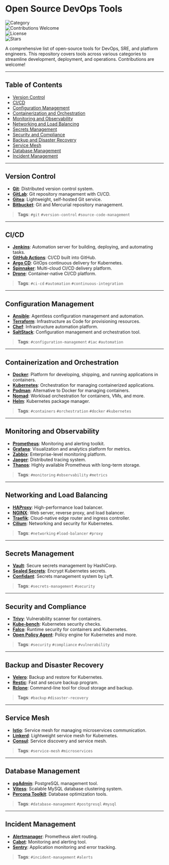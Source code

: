 # Open Source DevOps Tools

![Category](https://img.shields.io/badge/Category-DevOps-blue)  
![Contributions Welcome](https://img.shields.io/badge/Contributions-Welcome-brightgreen)  
![License](https://img.shields.io/badge/License-MIT-green)  
![Stars](https://img.shields.io/github/stars/username/devops-tools?style=social)

A comprehensive list of open-source tools for DevOps, SRE, and platform engineers. This repository covers tools across various categories to streamline development, deployment, and operations. Contributions are welcome!

---

## Table of Contents

- [Version Control](#version-control)
- [CI/CD](#ci-cd)
- [Configuration Management](#configuration-management)
- [Containerization and Orchestration](#containerization-and-orchestration)
- [Monitoring and Observability](#monitoring-and-observability)
- [Networking and Load Balancing](#networking-and-load-balancing)
- [Secrets Management](#secrets-management)
- [Security and Compliance](#security-and-compliance)
- [Backup and Disaster Recovery](#backup-and-disaster-recovery)
- [Service Mesh](#service-mesh)
- [Database Management](#database-management)
- [Incident Management](#incident-management)

---

## Version Control

- **[Git](https://git-scm.com/)**: Distributed version control system.
- **[GitLab](https://about.gitlab.com/)**: Git repository management with CI/CD.
- **[Gitea](https://gitea.io/)**: Lightweight, self-hosted Git service.
- **[Bitbucket](https://bitbucket.org/)**: Git and Mercurial repository management.

> **Tags**: `#git` `#version-control` `#source-code-management`

---

## CI/CD

- **[Jenkins](https://www.jenkins.io/)**: Automation server for building, deploying, and automating tasks.
- **[GitHub Actions](https://github.com/features/actions)**: CI/CD built into GitHub.
- **[Argo CD](https://argoproj.github.io/cd/)**: GitOps continuous delivery for Kubernetes.
- **[Spinnaker](https://spinnaker.io/)**: Multi-cloud CI/CD delivery platform.
- **[Drone](https://drone.io/)**: Container-native CI/CD platform.

> **Tags**: `#ci-cd` `#automation` `#continuous-integration`

---

## Configuration Management

- **[Ansible](https://www.ansible.com/)**: Agentless configuration management and automation.
- **[Terraform](https://www.terraform.io/)**: Infrastructure as Code for provisioning resources.
- **[Chef](https://www.chef.io/)**: Infrastructure automation platform.
- **[SaltStack](https://saltproject.io/)**: Configuration management and orchestration tool.

> **Tags**: `#configuration-management` `#iac` `#automation`

---

## Containerization and Orchestration

- **[Docker](https://www.docker.com/)**: Platform for developing, shipping, and running applications in containers.
- **[Kubernetes](https://kubernetes.io/)**: Orchestration for managing containerized applications.
- **[Podman](https://podman.io/)**: Alternative to Docker for managing containers.
- **[Nomad](https://www.nomadproject.io/)**: Workload orchestration for containers, VMs, and more.
- **[Helm](https://helm.sh/)**: Kubernetes package manager.

> **Tags**: `#containers` `#orchestration` `#docker` `#kubernetes`

---

## Monitoring and Observability

- **[Prometheus](https://prometheus.io/)**: Monitoring and alerting toolkit.
- **[Grafana](https://grafana.com/)**: Visualization and analytics platform for metrics.
- **[Zabbix](https://www.zabbix.com/)**: Enterprise-level monitoring platform.
- **[Jaeger](https://www.jaegertracing.io/)**: Distributed tracing system.
- **[Thanos](https://thanos.io/)**: Highly available Prometheus with long-term storage.

> **Tags**: `#monitoring` `#observability` `#metrics`

---

## Networking and Load Balancing

- **[HAProxy](http://www.haproxy.org/)**: High-performance load balancer.
- **[NGINX](https://www.nginx.com/)**: Web server, reverse proxy, and load balancer.
- **[Traefik](https://traefik.io/)**: Cloud-native edge router and ingress controller.
- **[Cilium](https://cilium.io/)**: Networking and security for Kubernetes.

> **Tags**: `#networking` `#load-balancer` `#proxy`

---

## Secrets Management

- **[Vault](https://www.vaultproject.io/)**: Secure secrets management by HashiCorp.
- **[Sealed Secrets](https://github.com/bitnami-labs/sealed-secrets)**: Encrypt Kubernetes secrets.
- **[Confidant](https://lyft.github.io/confidant/)**: Secrets management system by Lyft.

> **Tags**: `#secrets-management` `#security`

---

## Security and Compliance

- **[Trivy](https://github.com/aquasecurity/trivy)**: Vulnerability scanner for containers.
- **[Kube-bench](https://github.com/aquasecurity/kube-bench)**: Kubernetes security checks.
- **[Falco](https://falco.org/)**: Runtime security for containers and Kubernetes.
- **[Open Policy Agent](https://www.openpolicyagent.org/)**: Policy engine for Kubernetes and more.

> **Tags**: `#security` `#compliance` `#vulnerability`

---

## Backup and Disaster Recovery

- **[Velero](https://velero.io/)**: Backup and restore for Kubernetes.
- **[Restic](https://restic.net/)**: Fast and secure backup program.
- **[Rclone](https://rclone.org/)**: Command-line tool for cloud storage and backup.

> **Tags**: `#backup` `#disaster-recovery`

---

## Service Mesh

- **[Istio](https://istio.io/)**: Service mesh for managing microservices communication.
- **[Linkerd](https://linkerd.io/)**: Lightweight service mesh for Kubernetes.
- **[Consul](https://www.consul.io/)**: Service discovery and service mesh.

> **Tags**: `#service-mesh` `#microservices`

---

## Database Management

- **[pgAdmin](https://www.pgadmin.org/)**: PostgreSQL management tool.
- **[Vitess](https://vitess.io/)**: Scalable MySQL database clustering system.
- **[Percona Toolkit](https://www.percona.com/software)**: Database optimization tools.

> **Tags**: `#database-management` `#postgresql` `#mysql`

---

## Incident Management

- **[Alertmanager](https://prometheus.io/docs/alerting/latest/alertmanager/)**: Prometheus alert routing.
- **[Cabot](https://github.com/arachnys/cabot)**: Monitoring and alerting tool.
- **[Sentry](https://sentry.io/)**: Application monitoring and error tracking.

> **Tags**: `#incident-management` `#alerts`
